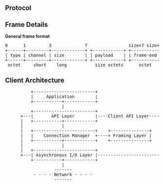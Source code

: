 Protocol
---

## Frame Details

**General frame format**

<pre>
0      1         3             7                size+7 size+8
+------+---------+-------------+ +------------+ +-----------+
| type | channel | size        | | payload    | | frame-end |
+------+---------+-------------+ +------------+ +-----------+
 octet     short    long           size octets      octet
</pre>



## Client Architecture

<pre>
          +------------------------+
          |     Application        |
          +-----------+------------+
                      |
          +------------------------+
      +---|       API Layer        |----Client API Layer-----+
      |   +-----------+------------+                         |
      |               |                                      |
      |   +------------------------+    +---------------+    |
      |   |    Connection Manager  +----+ Framing Layer |    |
      |   +-----------+------------+    +---------------+    |
      |               |                                      |
      |   +------------------------+                         |
      +---| Asynchronous I/O Layer |-------------------------+
          +-----------+------------+
                      |
                   -------
           - - - - Network - - - -
                   -------
</pre>

